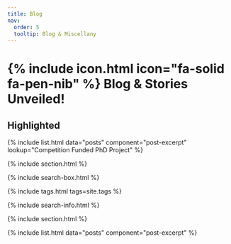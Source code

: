 ```yaml
---
title: Blog
nav:
  order: 5
  tooltip: Blog & Miscellany
---
```


# {% include icon.html icon="fa-solid fa-pen-nib" %} Blog & Stories Unveiled!

## Highlighted

{% include list.html data="posts" component="post-excerpt" lookup="Competition Funded PhD Project" %}

{% include section.html %}

{% include search-box.html %}

{% include tags.html tags=site.tags %}

{% include search-info.html %}

{% include section.html %}

{% include list.html data="posts" component="post-excerpt" %}
